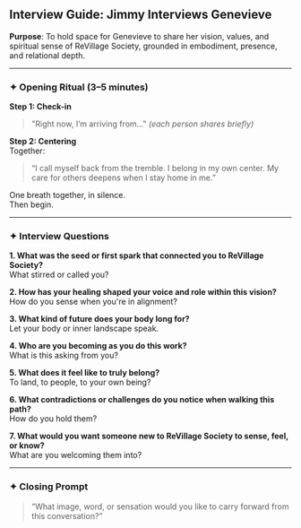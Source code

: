 ## Interview Guide: Jimmy Interviews Genevieve

**Purpose**: To hold space for Genevieve to share her vision, values, and spiritual sense of ReVillage Society, grounded in embodiment, presence, and relational depth.

---

### ✦ Opening Ritual (3–5 minutes)

**Step 1: Check-in**

> "Right now, I’m arriving from..." _(each person shares briefly)_

**Step 2: Centering**  
Together:

> “I call myself back from the tremble. I belong in my own center. My care for others deepens when I stay home in me.”

One breath together, in silence.  
Then begin.

---

### ✦ Interview Questions

**1. What was the seed or first spark that connected you to ReVillage Society?**  
What stirred or called you?

**2. How has your healing shaped your voice and role within this vision?**  
How do you sense when you're in alignment?

**3. What kind of future does your body long for?**  
Let your body or inner landscape speak.

**4. Who are you becoming as you do this work?**  
What is this asking from you?

**5. What does it feel like to truly belong?**  
To land, to people, to your own being?

**6. What contradictions or challenges do you notice when walking this path?**  
How do you hold them?

**7. What would you want someone new to ReVillage Society to sense, feel, or know?**  
What are you welcoming them into?

---

### ✦ Closing Prompt

> “What image, word, or sensation would you like to carry forward from this conversation?”